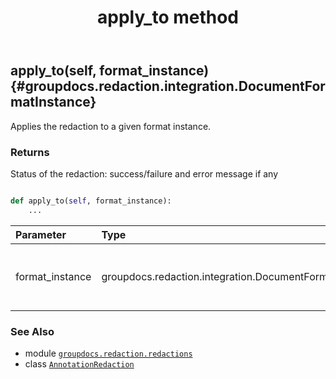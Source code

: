 ﻿---
title: apply_to method
second_title: GroupDocs.Redaction for Python via .NET API References
description: 
type: docs
weight: 20
url: /groupdocs.redaction.redactions/annotationredaction/apply_to/
is_root: false
---

## apply_to(self, format_instance) {#groupdocs.redaction.integration.DocumentFormatInstance}

Applies the redaction to a given format instance.


### Returns 


Status of the redaction: success/failure and error message if any


```python

def apply_to(self, format_instance):
    ...
```


| Parameter | Type | Description |
| :- | :- | :- |
| format_instance | groupdocs.redaction.integration.DocumentFormatInstance | An instance of a document to apply redaction |



### See Also
* module [`groupdocs.redaction.redactions`](../../)
* class [`AnnotationRedaction`](/redaction/python-net/groupdocs.redaction.redactions/annotationredaction)
